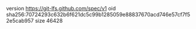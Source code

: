 version https://git-lfs.github.com/spec/v1
oid sha256:70724293c632b6f621dc5c99b1285059e88837670acd746e57cf7f52e5cab957
size 46428
